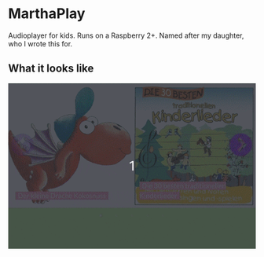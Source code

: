 # MarthaPlay
Audioplayer for kids. Runs on a Raspberry 2+. Named after my daughter, who I wrote this for.

## What it looks like

![](https://github.com/saibotd/MarthaPlay/blob/master/teaser.gif?raw=true)
